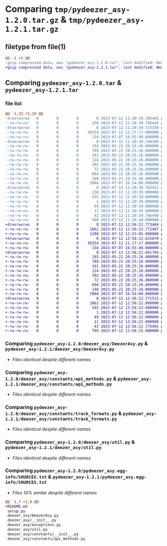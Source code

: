 # Comparing `tmp/pydeezer_asy-1.2.0.tar.gz` & `tmp/pydeezer_asy-1.2.1.tar.gz`

## filetype from file(1)

```diff
@@ -1 +1 @@
-gzip compressed data, was "pydeezer_asy-1.2.0.tar", last modified: Wed Jul 12 11:20:39 2023, max compression
+gzip compressed data, was "pydeezer_asy-1.2.1.tar", last modified: Wed Jul 12 12:56:22 2023, max compression
```

## Comparing `pydeezer_asy-1.2.0.tar` & `pydeezer_asy-1.2.1.tar`

### file list

```diff
@@ -1,23 +1,24 @@
-drwxrwxrwx   0        0        0        0 2023-07-12 11:20:39.785443 pydeezer_asy-1.2.0/
--rw-rw-rw-   0        0        0      230 2023-07-12 11:20:39.785443 pydeezer_asy-1.2.0/PKG-INFO
-drwxrwxrwx   0        0        0        0 2023-07-12 11:20:39.725358 pydeezer_asy-1.2.0/deezer_asy/
--rw-rw-rw-   0        0        0    30354 2023-07-12 11:17:17.000000 pydeezer_asy-1.2.0/deezer_asy/DeezerAsy.py
--rw-rw-rw-   0        0        0      134 2023-07-07 16:55:48.000000 pydeezer_asy-1.2.0/deezer_asy/__init__.py
-drwxrwxrwx   0        0        0        0 2023-07-12 11:20:39.744308 pydeezer_asy-1.2.0/deezer_asy/constants/
--rw-rw-rw-   0        0        0      193 2023-05-22 20:25:26.000000 pydeezer_asy-1.2.0/deezer_asy/constants/__init__.py
--rw-rw-rw-   0        0        0      789 2023-05-22 20:25:26.000000 pydeezer_asy-1.2.0/deezer_asy/constants/api_methods.py
--rw-rw-rw-   0        0        0      191 2023-05-22 20:25:26.000000 pydeezer_asy-1.2.0/deezer_asy/constants/api_urls.py
--rw-rw-rw-   0        0        0      124 2023-05-22 20:25:26.000000 pydeezer_asy-1.2.0/deezer_asy/constants/image_hosts.py
--rw-rw-rw-   0        0        0      392 2023-05-22 20:25:26.000000 pydeezer_asy-1.2.0/deezer_asy/constants/networking_settings.py
--rw-rw-rw-   0        0        0       72 2023-05-22 20:25:26.000000 pydeezer_asy-1.2.0/deezer_asy/constants/search_types.py
--rw-rw-rw-   0        0        0      694 2023-05-22 20:25:26.000000 pydeezer_asy-1.2.0/deezer_asy/constants/track_formats.py
--rw-rw-rw-   0        0        0      140 2023-05-22 20:25:26.000000 pydeezer_asy-1.2.0/deezer_asy/exceptions.py
--rw-rw-rw-   0        0        0     2004 2023-07-07 16:54:00.000000 pydeezer_asy-1.2.0/deezer_asy/util.py
-drwxrwxrwx   0        0        0        0 2023-07-12 11:20:39.782452 pydeezer_asy-1.2.0/pydeezer_asy.egg-info/
--rw-rw-rw-   0        0        0      230 2023-07-12 11:20:39.000000 pydeezer_asy-1.2.0/pydeezer_asy.egg-info/PKG-INFO
--rw-rw-rw-   0        0        0      535 2023-07-12 11:20:39.000000 pydeezer_asy-1.2.0/pydeezer_asy.egg-info/SOURCES.txt
--rw-rw-rw-   0        0        0        1 2023-07-12 11:20:39.000000 pydeezer_asy-1.2.0/pydeezer_asy.egg-info/dependency_links.txt
--rw-rw-rw-   0        0        0       49 2023-07-12 11:20:39.000000 pydeezer_asy-1.2.0/pydeezer_asy.egg-info/requires.txt
--rw-rw-rw-   0        0        0       11 2023-07-12 11:20:39.000000 pydeezer_asy-1.2.0/pydeezer_asy.egg-info/top_level.txt
--rw-rw-rw-   0        0        0       42 2023-07-12 11:20:39.786440 pydeezer_asy-1.2.0/setup.cfg
--rw-rw-rw-   0        0        0      500 2023-07-12 11:20:28.000000 pydeezer_asy-1.2.0/setup.py
+drwxrwxrwx   0        0        0        0 2023-07-12 12:56:22.773484 pydeezer_asy-1.2.1/
+-rw-rw-rw-   0        0        0     1662 2023-07-12 12:56:22.772487 pydeezer_asy-1.2.1/PKG-INFO
+-rw-rw-rw-   0        0        0     1298 2023-07-12 12:53:05.000000 pydeezer_asy-1.2.1/README.md
+drwxrwxrwx   0        0        0        0 2023-07-12 12:56:22.625878 pydeezer_asy-1.2.1/deezer_asy/
+-rw-rw-rw-   0        0        0    30354 2023-07-12 11:17:17.000000 pydeezer_asy-1.2.1/deezer_asy/DeezerAsy.py
+-rw-rw-rw-   0        0        0      134 2023-07-07 16:55:48.000000 pydeezer_asy-1.2.1/deezer_asy/__init__.py
+drwxrwxrwx   0        0        0        0 2023-07-12 12:56:22.661784 pydeezer_asy-1.2.1/deezer_asy/constants/
+-rw-rw-rw-   0        0        0      193 2023-05-22 20:25:26.000000 pydeezer_asy-1.2.1/deezer_asy/constants/__init__.py
+-rw-rw-rw-   0        0        0      789 2023-05-22 20:25:26.000000 pydeezer_asy-1.2.1/deezer_asy/constants/api_methods.py
+-rw-rw-rw-   0        0        0      191 2023-05-22 20:25:26.000000 pydeezer_asy-1.2.1/deezer_asy/constants/api_urls.py
+-rw-rw-rw-   0        0        0      124 2023-05-22 20:25:26.000000 pydeezer_asy-1.2.1/deezer_asy/constants/image_hosts.py
+-rw-rw-rw-   0        0        0      392 2023-05-22 20:25:26.000000 pydeezer_asy-1.2.1/deezer_asy/constants/networking_settings.py
+-rw-rw-rw-   0        0        0       72 2023-05-22 20:25:26.000000 pydeezer_asy-1.2.1/deezer_asy/constants/search_types.py
+-rw-rw-rw-   0        0        0      694 2023-05-22 20:25:26.000000 pydeezer_asy-1.2.1/deezer_asy/constants/track_formats.py
+-rw-rw-rw-   0        0        0      140 2023-05-22 20:25:26.000000 pydeezer_asy-1.2.1/deezer_asy/exceptions.py
+-rw-rw-rw-   0        0        0     2004 2023-07-07 16:54:00.000000 pydeezer_asy-1.2.1/deezer_asy/util.py
+drwxrwxrwx   0        0        0        0 2023-07-12 12:56:22.771531 pydeezer_asy-1.2.1/pydeezer_asy.egg-info/
+-rw-rw-rw-   0        0        0     1662 2023-07-12 12:56:22.000000 pydeezer_asy-1.2.1/pydeezer_asy.egg-info/PKG-INFO
+-rw-rw-rw-   0        0        0      545 2023-07-12 12:56:22.000000 pydeezer_asy-1.2.1/pydeezer_asy.egg-info/SOURCES.txt
+-rw-rw-rw-   0        0        0        1 2023-07-12 12:56:22.000000 pydeezer_asy-1.2.1/pydeezer_asy.egg-info/dependency_links.txt
+-rw-rw-rw-   0        0        0       49 2023-07-12 12:56:22.000000 pydeezer_asy-1.2.1/pydeezer_asy.egg-info/requires.txt
+-rw-rw-rw-   0        0        0       11 2023-07-12 12:56:22.000000 pydeezer_asy-1.2.1/pydeezer_asy.egg-info/top_level.txt
+-rw-rw-rw-   0        0        0       42 2023-07-12 12:56:22.775481 pydeezer_asy-1.2.1/setup.cfg
+-rw-rw-rw-   0        0        0      749 2023-07-12 12:56:15.000000 pydeezer_asy-1.2.1/setup.py
```

### Comparing `pydeezer_asy-1.2.0/deezer_asy/DeezerAsy.py` & `pydeezer_asy-1.2.1/deezer_asy/DeezerAsy.py`

 * *Files identical despite different names*

### Comparing `pydeezer_asy-1.2.0/deezer_asy/constants/api_methods.py` & `pydeezer_asy-1.2.1/deezer_asy/constants/api_methods.py`

 * *Files identical despite different names*

### Comparing `pydeezer_asy-1.2.0/deezer_asy/constants/track_formats.py` & `pydeezer_asy-1.2.1/deezer_asy/constants/track_formats.py`

 * *Files identical despite different names*

### Comparing `pydeezer_asy-1.2.0/deezer_asy/util.py` & `pydeezer_asy-1.2.1/deezer_asy/util.py`

 * *Files identical despite different names*

### Comparing `pydeezer_asy-1.2.0/pydeezer_asy.egg-info/SOURCES.txt` & `pydeezer_asy-1.2.1/pydeezer_asy.egg-info/SOURCES.txt`

 * *Files 14% similar despite different names*

```diff
@@ -1,7 +1,8 @@
+README.md
 setup.py
 deezer_asy/DeezerAsy.py
 deezer_asy/__init__.py
 deezer_asy/exceptions.py
 deezer_asy/util.py
 deezer_asy/constants/__init__.py
 deezer_asy/constants/api_methods.py
```

